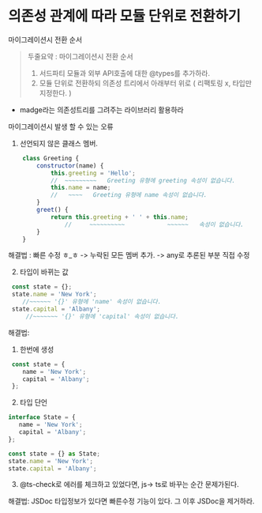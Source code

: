 # 의존성 관계에 따라 모듈 단위로 전환하기

마이그레이션시 전환 순서

> 두줄요약 : 
> 마이그레이션시 전환 순서
> 1. 서드파티 모듈과 외부 API호출에 대한 @types를 추가하라.
> 2. 모듈 단위로 전환하되 의존성 트리에서 아래부터 위로 ( 리팩토링 x, 타입만 지정한다. )

- madge라는 의존성트리를 그려주는 라이브러리 활용하라

마이그레이션시 발생 할 수 있는 오류

1. 선언되지 않은 클래스 멤버.

```javascript
    class Greeting {
        constructor(name) {
            this.greeting = 'Hello';
            //  ~~~~~~~~~   Greeting 유형에 greeting 속성이 없습니다.
            this.name = name;
            //   ~~~~   Greeting 유형에 name 속성이 없습니다.
        }
        greet() {
            return this.greeting + ' ' + this.name;
                //     ~~~~~~~~~~            ~~~~~~   속성이 없습니다.
        }
    }

```

해결법 : 빠른 수정 ㅎ_ㅎ -> 누락된 모든 멤버 추가. -> any로 추론된 부분 직접 수정

2. 타입이 바뀌는 값

```javascript
 const state = {};
 state.name = 'New York';
    //~~~~~~ '{}' 유형에 'name' 속성이 없습니다.
 state.capital = 'Albany';
     //~~~~~~~ '{}' 유형에 'capital' 속성이 없습니다.
```

해결법:
1. 한번에 생성
```javascript
 const state = {
    name = 'New York';
    capital = 'Albany';
 };

```

2. 타입 단언
```javascript
interface State = {
   name = 'New York';
   capital = 'Albany';
};

const state = {} as State;
state.name = 'New York';
state.capital = 'Albany';
```


3. @ts-check로 에러를 체크하고 있었다면, js-> ts로 바꾸는 순간 문제가된다.

해결법: JSDoc 타입정보가 있다면 빠른수정 기능이 있다. 그 이후 JSDoc을 제거하라.



